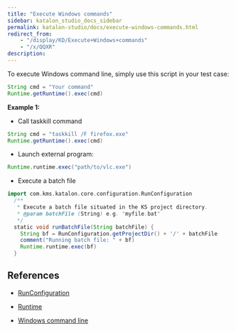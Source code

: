 ```yaml
---
title: "Execute Windows commands" 
sidebar: katalon_studio_docs_sidebar
permalink: katalon-studio/docs/execute-windows-commands.html 
redirect_from:
    - "/display/KD/Execute+Windows+commands"
    - "/x/QQXR"
description: 
---
```

To execute Windows command line, simply use this script in your test case:

```groovy
String cmd = "Your command"
Runtime.getRuntime().exec(cmd)
```

**Example 1:**

*   Call taskkill command

```groovy
String cmd = "taskkill /F firefox.exe"
Runtime.getRuntime().exec(cmd)
```

*   Launch external program:

```groovy
Runtime.runtime.exec("path/to/vlc.exe")

```

*   Execute a batch file

```groovy
import com.kms.katalon.core.configuration.RunConfiguration
  /**
   * Execute a batch file situated in the KS project directory.
   * @param batchFile (String) e.g. "myfile.bat"
   */
  static void runBatchFile(String batchFile) {
    String bf = RunConfiguration.getProjectDir() + '/' + batchFile
    comment("Running batch file: " + bf)
    Runtime.runtime.exec(bf)
  }
```

References
----------

*   [RunConfiguration](https://api-docs.katalon.com/com/kms/katalon/core/configuration/RunConfiguration.html)
    
*   [Runtime](https://docs.oracle.com/javase/7/docs/api/java/lang/Runtime.html)
*   [Windows command line](https://www.lifewire.com/list-of-command-prompt-commands-4092302)